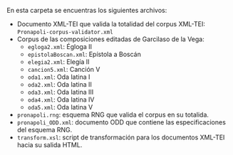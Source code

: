 En esta carpeta se encuentras los siguientes archivos: 

- Documento XML-TEI que valida la totalidad del corpus XML-TEI: `Pronapoli-corpus-validator.xml`
- Corpus de las composiciones editadas de Garcilaso de la Vega:
  * `egloga2.xml`: Égloga II
  * `epistolaBoscan.xml`: Epístola a Boscán
  * `elegia2.xml`: Elegía II
  * `cancion5.xml`: Canción V
  * `oda1.xml`: Oda latina I
  * `oda2.xml`: Oda latina II
  * `oda3.xml`: Oda latina III
  * `oda4.xml`: Oda latina IV
  * `oda5.xml`: Oda latina V
- `pronapoli.rng`: esquema RNG que valida el corpus en su totalida.
- `pronapoli_ODD.xml`: documento ODD que contiene las especificaciones del esquema RNG.
- `transform.xsl`: script de transformación para los documentos XML-TEI hacia su salida HTML. 
